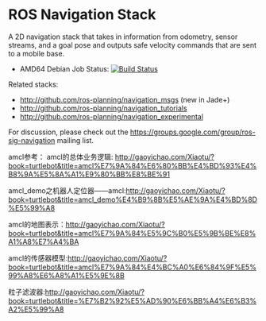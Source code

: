 ROS Navigation Stack
====================

A 2D navigation stack that takes in information from odometry, sensor
streams, and a goal pose and outputs safe velocity commands that are sent
to a mobile base.

 * AMD64 Debian Job Status: [![Build Status](http://build.ros.org/buildStatus/icon?job=Kbin_uX64__navigation__ubuntu_xenial_amd64__binary)](http://build.ros.org/view/Kbin_uX64/job/Kbin_uX64__navigation__ubuntu_xenial_amd64__binary/)

Related stacks:

 * http://github.com/ros-planning/navigation_msgs (new in Jade+)
 * http://github.com/ros-planning/navigation_tutorials
 * http://github.com/ros-planning/navigation_experimental

For discussion, please check out the
https://groups.google.com/group/ros-sig-navigation mailing list.

amcl参考：
amcl的总体业务逻辑: http://gaoyichao.com/Xiaotu/?book=turtlebot&title=amcl%E7%9A%84%E6%80%BB%E4%BD%93%E4%B8%9A%E5%8A%A1%E9%80%BB%E8%BE%91

amcl_demo之机器人定位器——amcl:http://gaoyichao.com/Xiaotu/?book=turtlebot&title=amcl_demo%E4%B9%8B%E5%AE%9A%E4%BD%8D%E5%99%A8

amcl的地图表示：http://gaoyichao.com/Xiaotu/?book=turtlebot&title=amcl%E7%9A%84%E5%9C%B0%E5%9B%BE%E8%A1%A8%E7%A4%BA

amcl的传感器模型:http://gaoyichao.com/Xiaotu/?book=turtlebot&title=amcl%E7%9A%84%E4%BC%A0%E6%84%9F%E5%99%A8%E6%A8%A1%E5%9E%8B

粒子滤波器:http://gaoyichao.com/Xiaotu/?book=turtlebot&title=%E7%B2%92%E5%AD%90%E6%BB%A4%E6%B3%A2%E5%99%A8 
